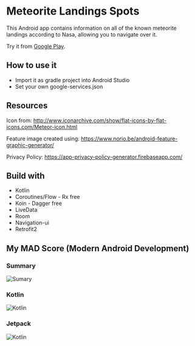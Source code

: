 # Meteorite Landings Spots

This Android app contains information on all of the known meteorite landings according to Nasa,
allowing you to navigate over it.

Try it
from [Google Play](https://play.google.com/store/apps/details?id=com.antonio.samir.meteoritelandingsspots).

## How to use it

* Import it as gradle project into Android Studio
* Set your own google-services.json

## Resources

Icon from:
http://www.iconarchive.com/show/flat-icons-by-flat-icons.com/Meteor-icon.html

Feature image created using:
https://www.norio.be/android-feature-graphic-generator/

Privacy Policy:
https://app-privacy-policy-generator.firebaseapp.com/

## Build with

- Kotlin
- Coroutines/Flow - Rx free
- Koin - Dagger free
- LiveData
- Room
- Navigation-ui
- Retrofit2

## My MAD Score (Modern Android Development)

### Summary

![Sumary](https://raw.githubusercontent.com/samirma/MeteoriteLandings/master/madscore/summary.png)

### Kotlin

![Kotlin](https://raw.githubusercontent.com/samirma/MeteoriteLandings/master/madscore/kotlin.png)

### Jetpack

![Kotlin](https://raw.githubusercontent.com/samirma/MeteoriteLandings/master/madscore/jetpack.png)
